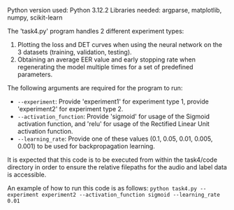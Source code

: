 Python version used: Python 3.12.2
Libraries needed: argparse, matplotlib, numpy, scikit-learn

The 'task4.py' program handles 2 different experiment types:
1. Plotting the loss and DET curves when using the neural network on the 3 datasets (training, validation, testing).
2. Obtaining an average EER value and early stopping rate when regenerating the model multiple times for a set of predefined parameters.

The following arguments are required for the program to run:
- ```--experiment```: Provide 'experiment1' for experiment type 1, provide 'experiment2' for experiment type 2.
- ```--activation_function```: Provide 'sigmoid' for usage of the Sigmoid activation function, and 'relu' for usage of the Rectified Linear Unit activation function.
- ```--learning_rate```: Provide one of these values (0.1, 0.05, 0.01, 0.005, 0.001) to be used for backpropagation learning.

It is expected that this code is to be executed from within the task4/code directory in order to ensure the relative filepaths for the audio and label data is accessible.

An example of how to run this code is as follows:
```python task4.py --experiment experiment2 --activation_function sigmoid --learning_rate 0.01```